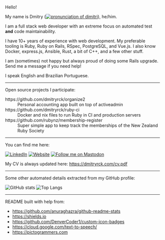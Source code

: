 Hello!

My name is Dmitry (<a target="_blank" href="https://dmitryrck.com/en-US-Wavenet-C-FEMALE.mp3"><img alt="pronunciation of dimitri" src="https://custom-icon-badges.demolab.com/static/v1?label=pronunciation&message=/dimitri/&color=gray&logo=volume-high-custom"></a>), he/him.

I am a full stack web developer with an extreme focus on automated test **and**
code maintainability.

I have 10+ years of experience with web development. My preferable tooling is
Ruby, Ruby on Rails, RSpec, PostgreSQL, and Vue.js.
I also know Docker, express.js, Ansible, Rust, a bit of C++, and a few other stuff.

I am (sometimes) not happy but always proud of doing some Rails upgrade. Send
me a message if you need help!

I speak English and Brazilian Portuguese.

---

Open source projects I participate:

<dl>
  <dt>https://github.com/dmitryrck/organize2</dt>
  <dd>Personal accounting app built on top of activeadmin</dd>

  <dt>https://github.com/dmitryrck/ruby-ci</dt>
  <dd>Docker and nix files to run Ruby in CI and production servers</dd>

  <dt>https://github.com/rubynz/membership-register</dt>
  <dd>Super simple app to keep track the memberships of the New Zealand Ruby Society</dd>
</dl>

---

You can find me here:

[![LinkedIn](https://img.shields.io/badge/LinkedIn-0077B5?style=for-the-badge&logo=linkedin&logoColor=white)](https://www.linkedin.com/in/dmitryrck/)
[![Website](https://img.shields.io/badge/website-white?style=for-the-badge&logo=markdown&logoColor=black)](https://dmitryrck.github.io)
<a rel="me" href="https://yetanother.place/@dmitry">
<img alt="Follow me on Mastodon" src="https://img.shields.io/mastodon/follow/109404472254408241?domain=https%3A%2F%2Fyetanother.place&style=for-the-badge">
</a>

My CV is always updated here: https://dmitryrck.com/cv.pdf

---

Some other automated details extracted from my GitHub profile:

<p>
  <img alt="GitHub stats" src="https://github-readme-stats.vercel.app/api?username=dmitryrck&show_icons=true&theme=dracula&line_height=33">
  <img alt="Top Langs" src="https://github-readme-stats.vercel.app/api/top-langs/?username=dmitryrck&count_private=true&hide=html,python,crystal,Tex&theme=dracula&line_height=10&langs_count=4">
</p>

---

README built with help from:

* https://github.com/anuraghazra/github-readme-stats
* https://shields.io
* https://github.com/DenverCoder1/custom-icon-badges
* https://cloud.google.com/text-to-speech/
* https://pictogrammers.com
